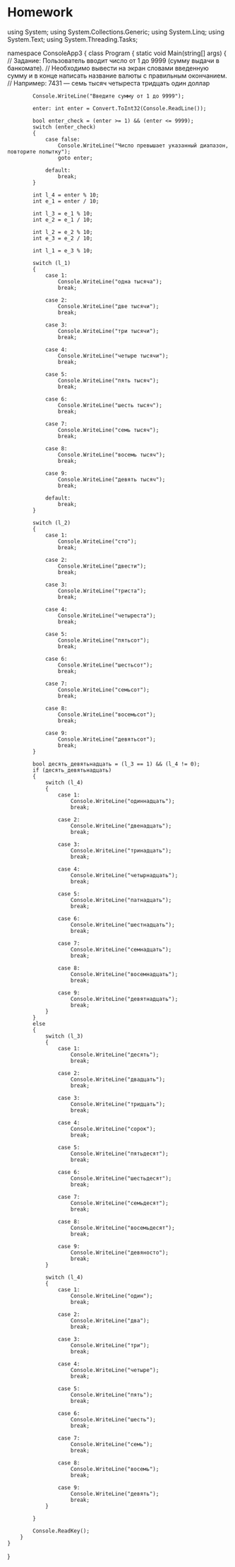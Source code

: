 # Homework

using System;
using System.Collections.Generic;
using System.Linq;
using System.Text;
using System.Threading.Tasks;

namespace ConsoleApp3
{
    class Program
    {
        static void Main(string[] args)
        {
            //      Задание: Пользователь вводит число от 1 до 9999 (сумму выдачи в банкомате). 
            //      Необходимо вывести на экран словами введенную сумму и в конце написать название валюты с правильным окончанием.
            //      Например: 7431 — семь тысяч четыреста тридцать один доллар

            Console.WriteLine("Введите сумму от 1 до 9999");

            enter: int enter = Convert.ToInt32(Console.ReadLine());

            bool enter_check = (enter >= 1) && (enter <= 9999);
            switch (enter_check)
            {
                case false:
                    Console.WriteLine("Число превышает указанный диапазон, повторите попытку");
                    goto enter;

                default:
                    break;
            }

            int l_4 = enter % 10;
            int e_1 = enter / 10;

            int l_3 = e_1 % 10;
            int e_2 = e_1 / 10;

            int l_2 = e_2 % 10;
            int e_3 = e_2 / 10;

            int l_1 = e_3 % 10;
            
            switch (l_1)
            {
                case 1:
                    Console.WriteLine("одна тысяча");
                    break;

                case 2:
                    Console.WriteLine("две тысячи");
                    break;

                case 3:
                    Console.WriteLine("три тысячи");
                    break;

                case 4:
                    Console.WriteLine("четыре тысячи");
                    break;

                case 5:
                    Console.WriteLine("пять тысяч");
                    break;

                case 6:
                    Console.WriteLine("шесть тысяч");
                    break;

                case 7:
                    Console.WriteLine("семь тысяч");
                    break;

                case 8:
                    Console.WriteLine("восемь тысяч");
                    break;

                case 9:
                    Console.WriteLine("девять тысяч");
                    break;

                default:
                    break;
            }

            switch (l_2)
            {
                case 1:
                    Console.WriteLine("сто");
                    break;

                case 2:
                    Console.WriteLine("двести");
                    break;

                case 3:
                    Console.WriteLine("триста");
                    break;

                case 4:
                    Console.WriteLine("четыреста");
                    break;

                case 5:
                    Console.WriteLine("пятьсот");
                    break;

                case 6:
                    Console.WriteLine("шестьсот");
                    break;

                case 7:
                    Console.WriteLine("семьсот");
                    break;

                case 8:
                    Console.WriteLine("восемьсот");
                    break;

                case 9:
                    Console.WriteLine("девятьсот");
                    break;
            }

            bool десять_девятьнадцать = (l_3 == 1) && (l_4 != 0);
            if (десять_девятьнадцать)
            {
                switch (l_4)
                {
                    case 1:
                        Console.WriteLine("одиннадцать");
                        break;

                    case 2:
                        Console.WriteLine("двенадцать");
                        break;

                    case 3:
                        Console.WriteLine("тринадцать");
                        break;

                    case 4:
                        Console.WriteLine("четырнадцать");
                        break;

                    case 5:
                        Console.WriteLine("патнадцать");
                        break;

                    case 6:
                        Console.WriteLine("шестнадцать");
                        break;

                    case 7:
                        Console.WriteLine("семнадцать");
                        break;

                    case 8:
                        Console.WriteLine("восемнадцать");
                        break;

                    case 9:
                        Console.WriteLine("девятнадцать");
                        break;
                }
            }
            else
            {
                switch (l_3)
                {
                    case 1:
                        Console.WriteLine("десять");
                        break;

                    case 2:
                        Console.WriteLine("двадцать");
                        break;

                    case 3:
                        Console.WriteLine("тридцать");
                        break;

                    case 4:
                        Console.WriteLine("сорок");
                        break;

                    case 5:
                        Console.WriteLine("пятьдесят");
                        break;

                    case 6:
                        Console.WriteLine("шестьдесят");
                        break;

                    case 7:
                        Console.WriteLine("семьдесят");
                        break;

                    case 8:
                        Console.WriteLine("восемьдесят");
                        break;

                    case 9:
                        Console.WriteLine("девяносто");
                        break;
                }

                switch (l_4)
                {
                    case 1:
                        Console.WriteLine("один");
                        break;

                    case 2:
                        Console.WriteLine("два");
                        break;

                    case 3:
                        Console.WriteLine("три");
                        break;

                    case 4:
                        Console.WriteLine("четыре");
                        break;

                    case 5:
                        Console.WriteLine("пять");
                        break;

                    case 6:
                        Console.WriteLine("шесть");
                        break;

                    case 7:
                        Console.WriteLine("семь");
                        break;

                    case 8:
                        Console.WriteLine("восемь");
                        break;

                    case 9:
                        Console.WriteLine("девять");
                        break;
                }

            }

            Console.ReadKey();
        }
    }
}
